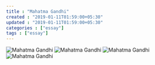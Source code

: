 ```yaml
---
title : "Mahatma Gandhi"
created : "2019-01-11T01:59:00+05:30"
updated : "2019-01-11T01:59:00+05:30"
categories : ["essay"]
tags : ["essay"]
---
```


![Mahatma Gandhi](/images/2019/01/11/mahatma-gandhi/Mahatma-Gandhi-1.jpg)
![Mahatma Gandhi](/images/2019/01/11/mahatma-gandhi/Mahatma-Gandhi-2.jpg)
![Mahatma Gandhi](/images/2019/01/11/mahatma-gandhi/Mahatma-Gandhi-3.jpg)
![Mahatma Gandhi](/images/2019/01/11/mahatma-gandhi/Mahatma-Gandhi-4.jpg)